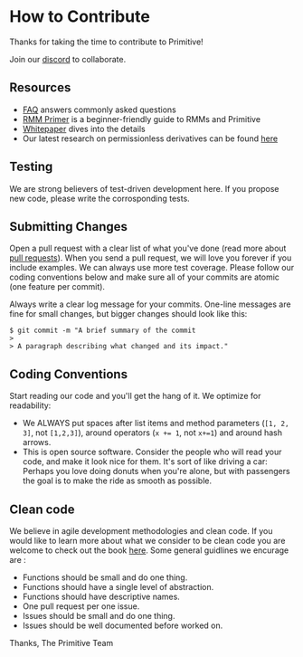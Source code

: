 # How to Contribute

Thanks for taking the time to contribute to Primitive!

Join our [discord](https://discord.com/invite/primitive) to collaborate.

## Resources

- [FAQ](https://primitive.xyz/learn) answers commonly asked questions
- [RMM Primer](https://primitive.mirror.xyz/Audtl29HY_rnhN4E2LwnP7-zjDcDGAyXZ4h3QpDeajg) is a beginner-friendly guide to RMMs and Primitive
- [Whitepaper](https://primitive.xyz/whitepaper-rmm-01.pdf) dives into the details
- Our latest research on permissionless derivatives can be found [here](https://arxiv.org/abs/2205.09890)

## Testing

We are strong believers of test-driven development here. If you propose new code, please write the corrosponding tests.

## Submitting Changes

Open a pull request with a clear list of what you've done (read more about [pull requests](http://help.github.com/pull-requests/)). When you send a pull request, we will love you forever if you include examples. We can always use more test coverage. Please follow our coding conventions below and make sure all of your commits are atomic (one feature per commit).

Always write a clear log message for your commits. One-line messages are fine for small changes, but bigger changes should look like this:

    $ git commit -m "A brief summary of the commit
    >
    > A paragraph describing what changed and its impact."

## Coding Conventions

Start reading our code and you'll get the hang of it. We optimize for readability:

- We ALWAYS put spaces after list items and method parameters (`[1, 2, 3]`, not `[1,2,3]`), around operators (`x += 1`, not `x+=1`) and around hash arrows.
- This is open source software. Consider the people who will read your code, and make it look nice for them. It's sort of like driving a car: Perhaps you love doing donuts when you're alone, but with passengers the goal is to make the ride as smooth as possible.

## Clean code

We believe in agile development methodologies and clean code. If you would like to learn more about what we consider to be clean code you are welcome to check out the book [here](https://github.com/jnguyen095/clean-code/blob/master/Clean.Code.A.Handbook.of.Agile.Software.Craftsmanship.pdf). Some general guidlines we encurage are :

- Functions should be small and do one thing.
- Functions should have a single level of abstraction.
- Functions should have descriptive names.
- One pull request per one issue.
- Issues should be small and do one thing.
- Issues should be well documented before worked on.

Thanks,
The Primitive Team
